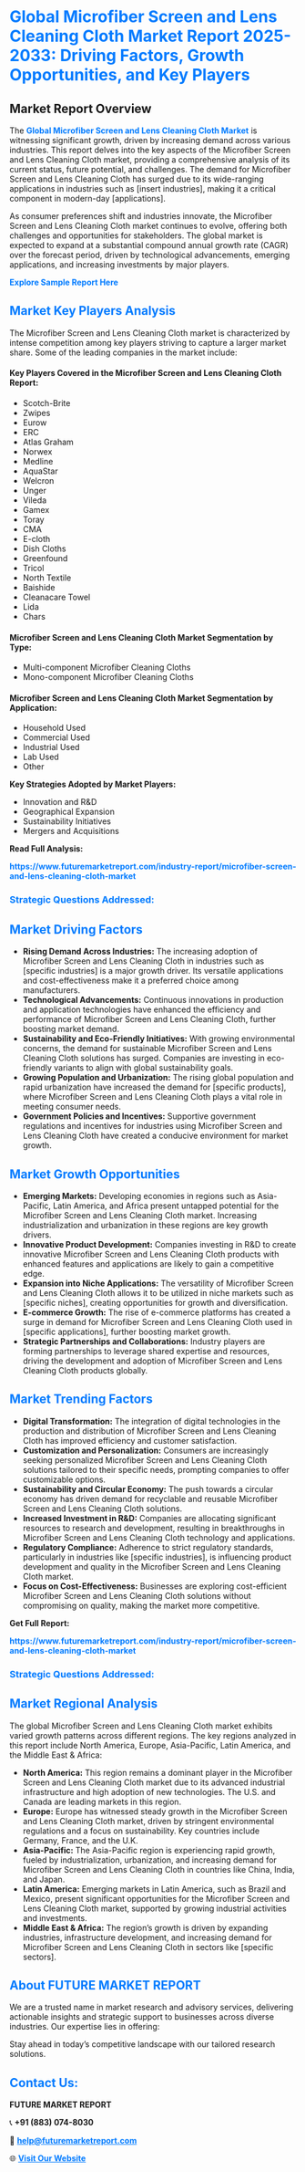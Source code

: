 <h1 style="color: #007BFF;">Global Microfiber Screen and Lens Cleaning Cloth Market Report 2025-2033: Driving Factors, Growth Opportunities, and Key Players</h1>

<section id="overview">
<h2>Market Report Overview</h2>
<p>The <a href="https://www.futuremarketreport.com/industry-report/microfiber-screen-and-lens-cleaning-cloth-market" style="color: #007BFF; text-decoration: none;"><strong>Global Microfiber Screen and Lens Cleaning Cloth Market</strong></a> is witnessing significant growth, driven by increasing demand across various industries. This report delves into the key aspects of the Microfiber Screen and Lens Cleaning Cloth market, providing a comprehensive analysis of its current status, future potential, and challenges. The demand for Microfiber Screen and Lens Cleaning Cloth has surged due to its wide-ranging applications in industries such as [insert industries], making it a critical component in modern-day [applications].</p>
<p>As consumer preferences shift and industries innovate, the Microfiber Screen and Lens Cleaning Cloth market continues to evolve, offering both challenges and opportunities for stakeholders. The global market is expected to expand at a substantial compound annual growth rate (CAGR) over the forecast period, driven by technological advancements, emerging applications, and increasing investments by major players.</p>
</section>

<section id="overview">
<p><a href="https://www.futuremarketreport.com/request-sample/reportId=83516" style="color: #007BFF; text-decoration: none;"><strong>Explore Sample Report Here</strong></a></p>
</section>

<section id="key-players">
<h2 style="color: #007BFF;">Market Key Players Analysis</h2>
<p>The Microfiber Screen and Lens Cleaning Cloth market is characterized by intense competition among key players striving to capture a larger market share. Some of the leading companies in the market include:</p>
<h4>Key Players Covered in the Microfiber Screen and Lens Cleaning Cloth Report:</h4>
<ul><li>Scotch-Brite</li><li>Zwipes</li><li>Eurow</li><li>ERC</li><li>Atlas Graham</li><li>Norwex</li><li>Medline</li><li>AquaStar</li><li>Welcron</li><li>Unger</li><li>Vileda</li><li>Gamex</li><li>Toray</li><li>CMA</li><li>E-cloth</li><li>Dish Cloths</li><li>Greenfound</li><li>Tricol</li><li>North Textile</li><li>Baishide</li><li>Cleanacare Towel</li><li>Lida</li><li>Chars</li></ul>
<h4>Microfiber Screen and Lens Cleaning Cloth Market Segmentation by Type:</h4>
<ul><li>Multi-component Microfiber Cleaning Cloths</li><li>Mono-component Microfiber Cleaning Cloths</li></ul>

<h4>Microfiber Screen and Lens Cleaning Cloth Market Segmentation by Application:</h4>
<ul><li>Household Used</li><li>Commercial Used</li><li>Industrial Used</li><li>Lab Used</li><li>Other</li></ul>
<p><strong>Key Strategies Adopted by Market Players:</strong></p>
<ul>
<li>Innovation and R&D</li>
<li>Geographical Expansion</li>
<li>Sustainability Initiatives</li>
<li>Mergers and Acquisitions</li>
</ul>
</section>

<section>
<p><strong>Read Full Analysis: </strong></p><a href="https://www.futuremarketreport.com/industry-report/microfiber-screen-and-lens-cleaning-cloth-market" style="color: #007BFF; text-decoration: none;"><strong>https://www.futuremarketreport.com/industry-report/microfiber-screen-and-lens-cleaning-cloth-market</strong></a>
<h3 style="color: #007BFF;">Strategic Questions Addressed:</h3>
</section>

<section id="driving-factors">
<h2 style="color: #007BFF;">Market Driving Factors</h2>
<ul>
<li><strong>Rising Demand Across Industries:</strong> The increasing adoption of Microfiber Screen and Lens Cleaning Cloth in industries such as [specific industries] is a major growth driver. Its versatile applications and cost-effectiveness make it a preferred choice among manufacturers.</li>
<li><strong>Technological Advancements:</strong> Continuous innovations in production and application technologies have enhanced the efficiency and performance of Microfiber Screen and Lens Cleaning Cloth, further boosting market demand.</li>
<li><strong>Sustainability and Eco-Friendly Initiatives:</strong> With growing environmental concerns, the demand for sustainable Microfiber Screen and Lens Cleaning Cloth solutions has surged. Companies are investing in eco-friendly variants to align with global sustainability goals.</li>
<li><strong>Growing Population and Urbanization:</strong> The rising global population and rapid urbanization have increased the demand for [specific products], where Microfiber Screen and Lens Cleaning Cloth plays a vital role in meeting consumer needs.</li>
<li><strong>Government Policies and Incentives:</strong> Supportive government regulations and incentives for industries using Microfiber Screen and Lens Cleaning Cloth have created a conducive environment for market growth.</li>
</ul>
</section>

<section id="growth-opportunities">
<h2 style="color: #007BFF;">Market Growth Opportunities</h2>
<ul>
<li><strong>Emerging Markets:</strong> Developing economies in regions such as Asia-Pacific, Latin America, and Africa present untapped potential for the Microfiber Screen and Lens Cleaning Cloth market. Increasing industrialization and urbanization in these regions are key growth drivers.</li>
<li><strong>Innovative Product Development:</strong> Companies investing in R&D to create innovative Microfiber Screen and Lens Cleaning Cloth products with enhanced features and applications are likely to gain a competitive edge.</li>
<li><strong>Expansion into Niche Applications:</strong> The versatility of Microfiber Screen and Lens Cleaning Cloth allows it to be utilized in niche markets such as [specific niches], creating opportunities for growth and diversification.</li>
<li><strong>E-commerce Growth:</strong> The rise of e-commerce platforms has created a surge in demand for Microfiber Screen and Lens Cleaning Cloth used in [specific applications], further boosting market growth.</li>
<li><strong>Strategic Partnerships and Collaborations:</strong> Industry players are forming partnerships to leverage shared expertise and resources, driving the development and adoption of Microfiber Screen and Lens Cleaning Cloth products globally.</li>
</ul>
</section>

<section id="trending-factors">
<h2 style="color: #007BFF;">Market Trending Factors</h2>
<ul>
<li><strong>Digital Transformation:</strong> The integration of digital technologies in the production and distribution of Microfiber Screen and Lens Cleaning Cloth has improved efficiency and customer satisfaction.</li>
<li><strong>Customization and Personalization:</strong> Consumers are increasingly seeking personalized Microfiber Screen and Lens Cleaning Cloth solutions tailored to their specific needs, prompting companies to offer customizable options.</li>
<li><strong>Sustainability and Circular Economy:</strong> The push towards a circular economy has driven demand for recyclable and reusable Microfiber Screen and Lens Cleaning Cloth solutions.</li>
<li><strong>Increased Investment in R&D:</strong> Companies are allocating significant resources to research and development, resulting in breakthroughs in Microfiber Screen and Lens Cleaning Cloth technology and applications.</li>
<li><strong>Regulatory Compliance:</strong> Adherence to strict regulatory standards, particularly in industries like [specific industries], is influencing product development and quality in the Microfiber Screen and Lens Cleaning Cloth market.</li>
<li><strong>Focus on Cost-Effectiveness:</strong> Businesses are exploring cost-efficient Microfiber Screen and Lens Cleaning Cloth solutions without compromising on quality, making the market more competitive.</li>
</ul>
</section>

<section>
<p><strong>Get Full Report: </strong></p><a href="https://www.futuremarketreport.com/industry-report/microfiber-screen-and-lens-cleaning-cloth-market" style="color: #007BFF; text-decoration: none;"><strong>https://www.futuremarketreport.com/industry-report/microfiber-screen-and-lens-cleaning-cloth-market</strong></a>
<h3 style="color: #007BFF;">Strategic Questions Addressed:</h3>
</section>


<section id="regional-analysis">
<h2 style="color: #007BFF;">Market Regional Analysis</h2>
<p>The global Microfiber Screen and Lens Cleaning Cloth market exhibits varied growth patterns across different regions. The key regions analyzed in this report include North America, Europe, Asia-Pacific, Latin America, and the Middle East & Africa:</p>
<ul>
<li><strong>North America:</strong> This region remains a dominant player in the Microfiber Screen and Lens Cleaning Cloth market due to its advanced industrial infrastructure and high adoption of new technologies. The U.S. and Canada are leading markets in this region.</li>
<li><strong>Europe:</strong> Europe has witnessed steady growth in the Microfiber Screen and Lens Cleaning Cloth market, driven by stringent environmental regulations and a focus on sustainability. Key countries include Germany, France, and the U.K.</li>
<li><strong>Asia-Pacific:</strong> The Asia-Pacific region is experiencing rapid growth, fueled by industrialization, urbanization, and increasing demand for Microfiber Screen and Lens Cleaning Cloth in countries like China, India, and Japan.</li>
<li><strong>Latin America:</strong> Emerging markets in Latin America, such as Brazil and Mexico, present significant opportunities for the Microfiber Screen and Lens Cleaning Cloth market, supported by growing industrial activities and investments.</li>
<li><strong>Middle East & Africa:</strong> The region’s growth is driven by expanding industries, infrastructure development, and increasing demand for Microfiber Screen and Lens Cleaning Cloth in sectors like [specific sectors].</li>
</ul>
</section>

<footer>
<h2 style="color: #007BFF;">About FUTURE MARKET REPORT</h2>
<p>We are a trusted name in market research and advisory services, delivering actionable insights and strategic support to businesses across diverse industries. Our expertise lies in offering:</p>

<p>Stay ahead in today’s competitive landscape with our tailored research solutions.</p>

<h2 style="color: #007BFF;">Contact Us:</h2>
<p><strong>FUTURE MARKET REPORT</strong></p>
<p>📞 <strong>+91 (883) 074-8030</strong></p>
<p>📧 <strong><a href="mailto:help@futuremarketreport.com" style="color: #007BFF;">help@futuremarketreport.com</a></strong></p>
<p>🌐 <strong><a href="https://www.futuremarketreport.com/" style="color: #007BFF;">Visit Our Website</a></strong></p>
</footer>